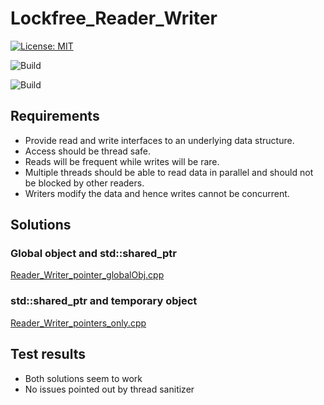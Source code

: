 # Lockfree_Reader_Writer

[![License: MIT](https://img.shields.io/badge/License-MIT-yellow.svg)](https://opensource.org/licenses/MIT)

![Build](https://github.com/saai63/Lockfree_Reader_Writer/workflows/Linux_Build/badge.svg)

![Build](https://github.com/saai63/Lockfree_Reader_Writer/workflows/Windows_Build/badge.svg)


## Requirements
* Provide read and write interfaces to an underlying data structure.
* Access should be thread safe.
* Reads will be frequent while writes will be rare.
* Multiple threads should be able to read data in parallel and should not be blocked by other readers.
* Writers modify the data and hence writes cannot be concurrent.

## Solutions
### Global object and std::shared_ptr
[Reader_Writer_pointer_globalObj.cpp](Reader_Writer_pointer_globalObj.cpp)

### std::shared_ptr and temporary object
[Reader_Writer_pointers_only.cpp](Reader_Writer_pointers_only.cpp)

## Test results
* Both solutions seem to work
* No issues pointed out by thread sanitizer
